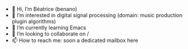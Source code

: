 - 👋 Hi, I’m Béatrice (benano)
- 👀 I’m interested in digital signal processing (domain: music production plugin algorithms) 
- 🌱 I’m currently learning Emacs
- 💞️ I’m looking to collaborate on /
- 📫 How to reach me: soon a dedicated mailbox here

<!---
benanoob/benanoob is a ✨ special ✨ repository because its `README.md` (this file) appears on your GitHub profile.
You can click the Preview link to take a look at your changes.
--->
